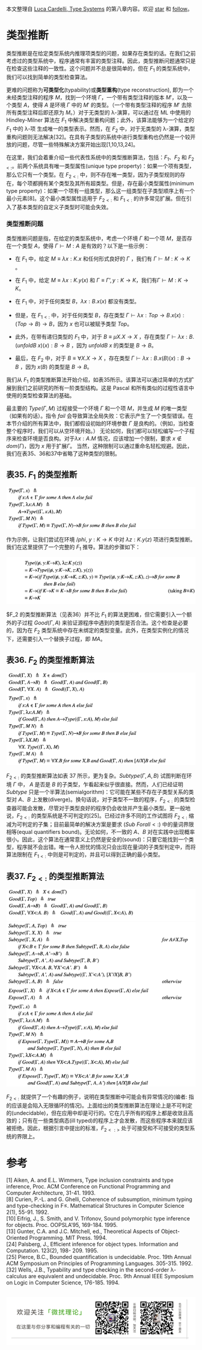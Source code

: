 本文整理自 [Luca Cardelli, Type Systems](http://lucacardelli.name/papers/typesystems.pdf) 的第八章内容。欢迎 [star](https://github.com/wfnuser/plt) 和 [follow](https://github.com/wfnuser)。

# 类型推断

类型推断是在给定类型系统内推理项类型的问题，如果存在类型的话。在我们之前考虑过的类型系统中，程序通常有丰富的类型注释。因此，类型推断问题通常只是在检查这些注释的一致性。这个问题并不总是很简单的，但在 $F_1$ 的类型系统中，我们可以找到简单的类型检查算法。

更难的问题称为**可类型化**(typability)或**类型重构**(type reconstruction), 即为一个未经类型注释的程序 $M$，找到一个环境 $\Gamma$，一个带有类型注释的版本 $M'$，以及一个类型 $A$，使得 $A$ 是环境 $\Gamma$ 中的 $M'$ 的类型。（一个带有类型注释的程序 $M'$ 去除所有类型注释后即还原为 $M$。）对于无类型的 λ-演算，可以通过在 ML 中使用的 Hindley-Milner 算法在 $F_1$ 中解决类型重构问题；此外，该算法能够为一个给定的 $F_1$ 中的 λ-项 生成唯一的类型表示。然而，在 $F_2$ 中，对于无类型的 λ-演算，类型重构问题则无法解决[32]。在具有子类型的系统中进行类型重构也仍然是一个较开放的问题，尽管一些特殊解决方案开始出现[1,10,13,24]。

在这里，我们会着重介绍一些代表性系统中的类型推断算法，包括：$F_1$、$F_2$ 和 $F_{2<:}$。前两个系统具有唯一类型属性(unique type property)：如果一个项有类型，那么它只有一个类型。在 $F_{2<:}$ 中，则不存在唯一类型，因为子类型规则的存在，每个项都拥有某个类型及其所有超类型。但是，存在最小类型属性(minimum type property)：如果一个项有一组类型，那么这一组类型在子类型顺序上有一个最小元素[8]。这个最小类型属性适用于 $F_{2<:}$ 和 $F_{1<:}$ 的许多常见扩展。但在引入了基本类型的自定义子类型时可能会失效。

### 类型推断问题

类型推断问题是指，在给定的类型系统中，考虑一个环境 $\Gamma$ 和一个项 $M$，是否存在一个类型 $A$，使得 $\Gamma \vdash M : A$ 是有效的？以下是一些示例：

- 在 $F_1$ 中，给定 $M \equiv λx:K.x$ 和任何形式良好的 $\Gamma$ ，我们有 $\Gamma \vdash M : K→K$ 。

- 在 $F_1$ 中，给定 $M \equiv λx:K.y(x)$ 和 $\Gamma \equiv \Gamma ’, y:K→K$，我们有$\Gamma \vdash M : K→K$。

- 在 $F_1$ 中，对于任何类型 $B，λx:B.x(x)$ 都没有类型。

- 但是，在 $F_{1<:}$ 中，对于任何类型 $B$，存在类型 $\Gamma \vdash λx:Top→B.x(x) : (Top→B)→B$，因为 $x$ 也可以被赋予类型 $Top$。

- 此外，在带有递归类型的 $F_1$ 中，对于 $B \equiv μX.X→X$ ，存在类型 $\Gamma \vdash λx:B.(unfoldB \ x)(x) : B→B$ ，因为 $unfoldB \ x$ 的类型是 $B→B$。

- 最后，在 $F_2$ 中，对于 $B \equiv \forall X.X→X$ ，存在类型 $\Gamma \vdash λx:B. x(B)(x) : B→B$ ，因为 $x(B)$ 的类型是 $B→B$。

我们从 $F_1$ 的类型推断算法开始介绍，如表35所示。该算法可以通过简单的方式扩展到我们之前研究的所有一阶类型结构。这是 Pascal 和所有类似的过程性语言中使用的类型检查算法的基础。

最主要的 $Type(\Gamma, M)$ 过程接受一个环境 $\Gamma$ 和一个项 $M$，并生成 $M$ 的唯一类型（如果有的话）。指令 $fail$ 会导致算法全局失败：它表示产生了一个类型错误。在本节介绍的所有算法中，我们都假设初始的环境参数 $\Gamma$ 是良构的。（例如，当检查整个程序时，我们可以从空环境开始。） 无论如何，我们都可以轻松编写一个子程序来检查环境是否良构。对于$λx:A.M$ 情况，应该增加一个限制，要求 $x \notin dom(\Gamma)$，因为 $x$ 用于扩展$\Gamma$。 当然，这种限制可以通过重命名轻松规避。因此，我们在表35、36和37中省略了这种类型的限制。

## 表35. $F_1$ 的类型推断
![Alt text](image-5.png)

作为示例，让我们尝试在环境 $/phi, \ y:K→K$ 中对 $λz:K.y(z)$ 项进行类型推断。我们在这里提供了一个完整的 $F_1$ 推导。算法的步骤如下：

![](2024-01-09-18-47-39.png)

$F_2 的类型推断算法（见表36）并不比 $F_1$ 的算法更困难，但它需要引入一个额外的子过程 $Good(\Gamma, A)$ 来验证源程序中遇到的类型是否合法。这个检查是必要的，因为在 $F_2$ 类型系统中存在未绑定的类型变量。此外，在类型实例化的情况下，还需要引入一个替换子过程，即 $M A$。

## 表36. $F_2$ 的类型推断算法
![](2024-01-09-18-45-55.png)

$F_{2<:}$ 的类型推断算法如表 37 所示，更为复杂。$Subtype(\Gamma, A, B)$ 试图判断在环境 $\Gamma$ 中， $A$ 是否是 $B$ 的子类型，乍看起来似乎很直接。然而，人们已经证明 $Subtype$ 只是一个半算法(semialgorithm)：它可能在某些不存在子类型关系的类型对 $A$、$B$ 上发散(diverge)。换句话说，对于类型不一致的程序，$F_{2<:}$ 的类型检查器可能会发散，尽管对于类型良好的程序仍会收敛并产生最小类型。更一般地说，$F_{2<:}$ 的类型系统是不可判定的[25]。已经过许多不同的工作试图将 $F_{2<:}$ 缩减为可判定的子集；目前最简单的解决方案是要求 $(Sub \ Forall<:)$ 中的量词界限相等(equal quantifiers bound)。无论如何，不一致的 $A$、$B$ 对在实践中出现概率很小。因此，这个算法在通常意义上仍然是安全的(sound)：只要它能找到一个类型，程序就不会出错。唯一令人担忧的情况只会出现在量词的子类型判定中，而将算法限制在 $F_{1<:}$ 中则是可判定的，并且可以得到正确的最小类型。

## 表37. $F_{2<:}$ 的类型推断算法
![](2024-01-09-18-30-43.png)
![](2024-01-09-18-30-12.png)

$F_{2<:}$ 就提供了一个有趣的例子，说明在类型推断中可能会有异常情况的(编者: 指的应该是会陷入无限循环的情况)。上面给出的类型推断算法在理论上是不可判定的(undecidable)，但在应用中却是可行的。它在几乎所有的程序上都是收敛且高效的；只有在一些类型病态(ill typed)的程序上才会发散，而这些程序本来就应该被拒绝。因此，根据引言中提出的标准，$F_{2<:>}$ 处于可接受和不可接受的类型系统的界限上。


# 参考
[1] Aiken, A. and E.L. Wimmers, Type inclusion constraints and type inference, Proc. ACM Conference on Functional Programming and Computer Architecture, 31-41. 1993.  
[8] Curien, P.-L. and G. Ghelli, Coherence of subsumption, minimum typing and type-checking in F≤. Mathematical Structures in Computer Science 2(1), 55-91. 1992.  
[10] Eifrig, J., S. Smith, and V. Trifonov, Sound polymorphic type inference for objects. Proc. OOPSLA’95, 169-184. 1995.  
[13] Gunter, C.A. and J.C. Mitchell, ed., Theoretical Aspects of Object-Oriented Programming. MIT Press. 1994.  
[24] Palsberg, J., Efficient inference for object types. Information and Computation. 123(2), 198- 209. 1995.  
[25] Pierce, B.C., Bounded quantification is undecidable. Proc. 19th Annual ACM Symposium on Principles of Programming Languages. 305-315. 1992.  
[32] Wells, J.B., Typability and type checking in the second-order λ-calculus are equivalent and undecidable. Proc. 9th Annual IEEE Symposium on Logic in Computer Science, 176-185. 1994.  

##
![](https://github.com/wfnuser/wfnuser/raw/main/banner.jpg)